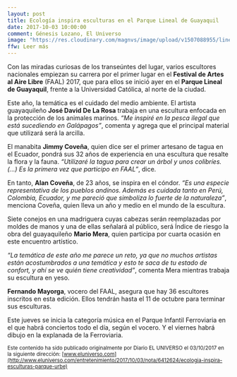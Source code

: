 ```yaml
---
layout: post
title: Ecología inspira esculturas en el Parque Lineal de Guayaquil
date: 2017-10-03 10:00:00
comment: Génesis Lozano, El Universo
image: "https://res.cloudinary.com/magnvs/image/upload/v1507088955/lineal2_hcnd9x.jpg"
ffw: Leer más
---
```

Con las miradas curiosas de los transeúntes del lugar, varios escultores nacionales empiezan su carrera por el primer lugar en el **Festival de Artes al Aire Libre** (FAAL) 2017, que para ellos se inició ayer en el **Parque Lineal de Guayaquil**, frente a la Universidad Católica, al norte de la ciudad.

Este año, la temática es el cuidado del medio ambiente. El artista guayaquileño **José David De La Rosa** trabaja en una escultura enfocada en la protección de los animales marinos. *“Me inspiré en la pesca ilegal que está sucediendo en Galápagos”*, comenta y agrega que el principal material que utilizará será la arcilla.

El manabita **Jimmy Coveña**, quien dice ser el primer artesano de tagua en el Ecuador, pondrá sus 32 años de experiencia en una escultura que resalte la flora y la fauna. *“Utilizaré la tagua para crear un árbol y unos colibríes. (...) Es la primera vez que participo en FAAL”*, dice.

En tanto, **Alan Coveña**, de 23 años, se inspira en el cóndor. *“Es una especie representativa de los pueblos andinos. Además es cuidada tanto en Perú, Colombia, Ecuador, y me pareció que simboliza lo fuerte de la naturaleza”*, menciona Coveña, quien lleva un año y medio en el mundo de la escultura.

Siete conejos en una madriguera cuyas cabezas serán reemplazadas por moldes de manos y una de ellas señalará al público, será Índice de riesgo la obra del guayaquileño **Mario Mera**, quien participa por cuarta ocasión en este encuentro artístico.

*“La temática de este año me parece un reto, ya que no muchos artistas están acostumbrados a una temática y esto te saca de tu estado de confort, y ahí se ve quién tiene creatividad”*, comenta Mera mientras trabaja su escultura en yeso.

**Fernando Mayorga**, vocero del FAAL, asegura que hay 36 escultores inscritos en esta edición. Ellos tendrán hasta el 11 de octubre para terminar sus esculturas.

Este jueves se inicia la categoría música en el Parque Infantil Ferroviaria en el que habrá conciertos todo el día, según el vocero. Y el viernes habrá dibujo en la explanada de la Ferroviaria.

<small>Este contenido ha sido publicado originalmente por Diario EL UNIVERSO el 03/10/2017 en la siguiente dirección: [www.eluniverso.com](http://www.eluniverso.com/entretenimiento/2017/10/03/nota/6412624/ecologia-inspira-esculturas-parque-urbe)</small>
